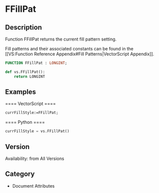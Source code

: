 # FFillPat

## Description
Function FFillPat returns the current fill pattern setting.

Fill patterns and their associated constants can be found in the [[VS:Function Reference Appendix#Fill Patterns|VectorScript Appendix]].

```pascal
FUNCTION FFillPat : LONGINT;
```

```python
def vs.FFillPat():
    return LONGINT
```

## Examples
==== VectorScript ====
```pascal
currFillStyle:=FFillPat;
```
==== Python ====
```python
currFillStyle = vs.FFillPat()
```

## Version
Availability: from All Versions

## Category
* Document Attributes

